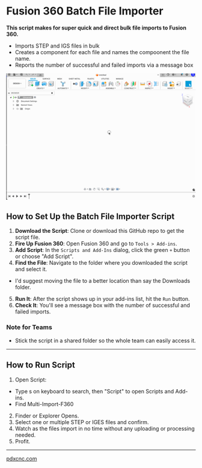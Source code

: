 # Fusion 360 Batch File Importer

**This script makes for super quick and direct bulk file imports to Fusion 360.**

- Imports STEP and IGS files in bulk
- Creates a component for each file and names the compoonent the file name.
- Reports the number of successful and failed imports via a message box

![Import](./assets/multi-import.gif)

## How to Set Up the Batch File Importer Script

1. **Download the Script**: Clone or download this GitHub repo to get the script file.
2. **Fire Up Fusion 360**: Open Fusion 360 and go to `Tools > Add-ins`.
3. **Add Script**: In the `Scripts and Add-Ins` dialog, click the green `+` button or choose "Add Script".
4. **Find the File**: Navigate to the folder where you downloaded the script and select it. 
  - I'd suggest moving the file to a better location than say the Downloads folder.
5. **Run It**: After the script shows up in your add-ins list, hit the `Run` button.
6. **Check It**: You'll see a message box with the number of successful and failed imports.

### Note for Teams

- Stick the script in a shared folder so the whole team can easily access it.


---


## How to Run Script

1. Open Script:
  - Type s on keyboard to search, then "Script" to open Scripts and Add-ins.
  - Find Multi-Import-F360
2. Finder or Explorer Opens.
3. Select one or multiple STEP or IGES files and confirm.
4. Watch as the files import in no time without any uploading or processing needed.
5. Profit.


---
[pdxcnc.com](https://pdxcnc.com?ref=multi-import-github)